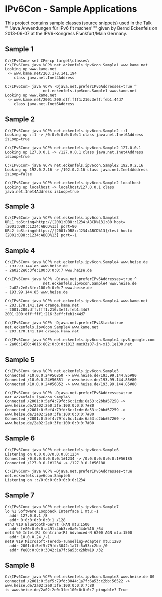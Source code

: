 IPv6Con - Sample Applications
=============================

This project contains sample classes (source snippets) used in the Talk
"'''Java Anwendungen für IPv6 fit machen'''" given by Bernd Eckenfels on 2013-06-07
at the IPV6-Kongress Frankfurt/Main Germany.

Sample 1
--------
    C:\IPv6Con> set CP=-cp target\classes\
    C:\IPv6Con> java %CP% net.eckenfels.ipv6con.Sample1 www.kame.net
    Looking up www.kame.net
     -> www.kame.net/203.178.141.194
        class java.net.Inet4Address

    C:\IPv6Con> java %CP% -Djava.net.preferIPv6Addresses=true ^
                     net.eckenfels.ipv6con.Sample1 www.kame.net
    Looking up www.kame.net
     -> www.kame.net/2001:200:dff:fff1:216:3eff:feb1:44d7
        class java.net.Inet6Address

Sample 2
--------
    C:\IPv6Con> java %CP% net.eckenfels.ipv6con.Sample2 ::1
    Looking up ::1 -> /0:0:0:0:0:0:0:1 class java.net.Inet6Address isLoop=true
        
    C:\IPv6Con> java %CP% net.eckenfels.ipv6con.Sample2 127.0.0.1
    Looking up 127.0.0.1 -> /127.0.0.1 class java.net.Inet4Address isLoop=true
    
    C:\IPv6Con> java %CP% net.eckenfels.ipv6con.Sample2 192.0.2.16
    Looking up 192.0.2.16 -> /192.0.2.16 class java.net.Inet4Address isLoop=false
    
    C:\IPv6Con> java %CP% net.eckenfels.ipv6con.Sample2 localhost
    Looking up localhost -> localhost/127.0.0.1 class java.net.Inet4Address isLoop=true

Sample 3
--------
    C:\IPv6Con> java %CP% net.eckenfels.ipv6con.Sample3
    URL1 toString=http://[2001:DB8::1234:ABCD%13]:80 host=[2001:DB8::1234:ABCD%13] port=80
    URL2 toString=https://[2001:DB8::1234:ABCD%13]/test host=[2001:DB8::1234:ABCD%13] port=-1
    
Sample 4
--------
    C:\IPv6Con> java %CP% net.eckenfels.ipv6con.Sample4 www.heise.de
    - 193.99.144.85 www.heise.de
    - 2a02:2e0:3fe:100:0:0:0:7 www.heise.de
    
    C:\IPv6Con> java %CP% -Djava.net.preferIPv6Addresses=true ^
                     net.eckenfels.ipv6con.Sample4 www.heise.de
    - 2a02:2e0:3fe:100:0:0:0:7 www.heise.de
    - 193.99.144.85 www.heise.de  
    
    C:\IPv6Con> java %CP% net.eckenfels.ipv6con.Sample4 www.kame.net
    - 203.178.141.194 orange.kame.net
    - 2001:200:dff:fff1:216:3eff:feb1:44d7 2001:200:dff:fff1:216:3eff:feb1:44d7
    
    C:\IPv6Con> java %CP% -Djava.net.preferIPv4Stack=true net.eckenfels.ipv6con.Sample4 www.kame.net
    - 203.178.141.194 orange.kame.net
     
    C:\IPv6Con> java %CP% net.eckenfels.ipv6con.Sample4 ipv6.google.com
    - 2a00:1450:4016:802:0:0:0:1013 muc03s07-in-x13.1e100.net
    
Sample 5
--------
    C:\IPv6Con> java %CP% net.eckenfels.ipv6con.Sample5
    Connected /10.0.0.24#56850 -> www.heise.de/193.99.144.85#80
    Connected /10.0.0.24#56851 -> www.heise.de/193.99.144.85#80
    Connected /10.0.0.24#56852 -> www.heise.de/193.99.144.85#80
    
    C:\IPv6Con> java %CP% -Djava.net.preferIPv6Addresses=true net.eckenfels.ipv6con.Sample5
    Connected /2001:0:5ef4:79fd:6c:1cde:6a53:c2bb#57258 -> www.heise.de/2a02:2e0:3fe:100:0:0:0:7#80
    Connected /2001:0:5ef4:79fd:6c:1cde:6a53:c2bb#57259 -> www.heise.de/2a02:2e0:3fe:100:0:0:0:7#80
    Connected /2001:0:5ef4:79fd:6c:1cde:6a53:c2bb#57260 -> www.heise.de/2a02:2e0:3fe:100:0:0:0:7#80

Sample 6
--------
    C:\IPv6Con> java %CP% net.eckenfels.ipv6con.Sample6
    Listening on 0.0.0.0/0.0.0.0:1234
    Connected /0:0:0:0:0:0:0:1#1234 -> /0:0:0:0:0:0:0:1#56185
    Connected /127.0.0.1#1234 -> /127.0.0.1#56188
    
    C:\IPv6Con> java %CP% –Djava.net.preferIPv6Addresses=true net.eckenfels.ipv6con.Sample6
    Listening on ::/0:0:0:0:0:0:0:0:1234

Sample 7
--------
    C:\IPv6Con> java %CP% net.eckenfels.ipv6con.Sample7
    lo %1 Software Loopback Interface 1 mtu:-1
      addr 127.0.0.1 /8
      addr 0:0:0:0:0:0:0:1 /128
    eth3 %10 Bluetooth-Ger?t (PAN mtu:1500
      addr fe80:0:0:0:a491:4bb3:e0a0:144e%10 /64
    net4 %0 Intel(R) Centrino(R) Advanced-N 6200 AGN mtu:1500
      addr 10.0.0.24 /-1
    net9 %19 Microsoft-Teredo-Tunneling-Adapter mtu:1280
      addr 2001:0:5ef5:79fd:3042:1a7f:6a53:c2bb /0
      addr fe80:0:0:0:3042:1a7f:6a53:c2bb%19 /32

Sample 8
--------
    C:\IPv6Con> java %CP% net.eckenfels.ipv6con.Sample8 www.heise.de 80
    connected /2001:0:5ef5:79fd:3044:1a7f:6a53:c2bb:56522 -> www.heise.de/2a02:2e0:3fe:100:0:0:0:7:80
    is www.heise.de/2a02:2e0:3fe:100:0:0:0:7 pingable? True


    

